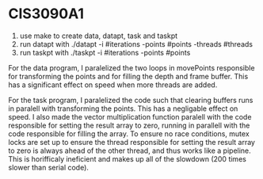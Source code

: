 # CIS3090A1
1) use make to create data, datapt, task and taskpt
2) run datapt with ./datapt -i #iterations -points #points -threads #threads
3) run taskpt with ./taskpt -i #iterations -points #points

For the data program, I paralelized the two loops in movePoints responsible for transforming the points and for filling the depth and frame buffer. This has a significant effect on speed when more threads are added.

For the task program, I paralelized the code such that clearing buffers runs in paralell with transforming the points. This has a negligable effect on speed. I also made the vector multiplication function paralell with the code responsible for setting the result array to zero, running in parallell with the code responsible for filling the array. To ensure no race conditions, mutex locks are set up to ensure the thread responsible for setting the result array to zero is always ahead of the other thread, and thus works like a pipeline. This is horifficaly ineficient and makes up all of the slowdown (200 times slower than serial code).